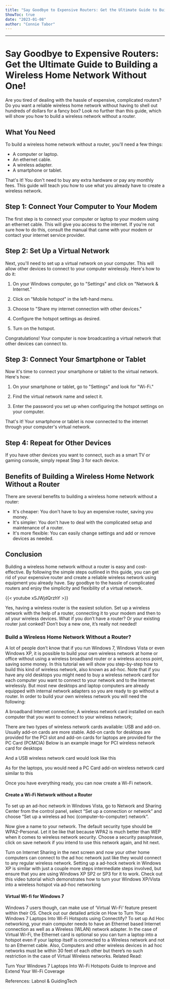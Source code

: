 ```yaml
---
title: "Say Goodbye to Expensive Routers: Get the Ultimate Guide to Building a Wireless Home Network Without One!"
ShowToc: true 
date: "2023-01-08"
author: "Connie Tabor"
---
```

*****
# Say Goodbye to Expensive Routers: Get the Ultimate Guide to Building a Wireless Home Network Without One!

Are you tired of dealing with the hassle of expensive, complicated routers? Do you want a reliable wireless home network without having to shell out hundreds of dollars for a fancy box? Look no further than this guide, which will show you how to build a wireless network without a router.

## What You Need

To build a wireless home network without a router, you'll need a few things:

- A computer or laptop.
- An ethernet cable.
- A wireless adapter.
- A smartphone or tablet.

That's it! You don't need to buy any extra hardware or pay any monthly fees. This guide will teach you how to use what you already have to create a wireless network.

## Step 1: Connect Your Computer to Your Modem

The first step is to connect your computer or laptop to your modem using an ethernet cable. This will give you access to the internet. If you're not sure how to do this, consult the manual that came with your modem or contact your internet service provider.

## Step 2: Set Up a Virtual Network

Next, you'll need to set up a virtual network on your computer. This will allow other devices to connect to your computer wirelessly. Here's how to do it:

1. On your Windows computer, go to "Settings" and click on "Network & Internet."

2. Click on "Mobile hotspot" in the left-hand menu.

3. Choose to "Share my internet connection with other devices."

4. Configure the hotspot settings as desired.

5. Turn on the hotspot.

Congratulations! Your computer is now broadcasting a virtual network that other devices can connect to.

## Step 3: Connect Your Smartphone or Tablet

Now it's time to connect your smartphone or tablet to the virtual network. Here's how:

1. On your smartphone or tablet, go to "Settings" and look for "Wi-Fi."

2. Find the virtual network name and select it.

3. Enter the password you set up when configuring the hotspot settings on your computer.

That's it! Your smartphone or tablet is now connected to the internet through your computer's virtual network.

## Step 4: Repeat for Other Devices

If you have other devices you want to connect, such as a smart TV or gaming console, simply repeat Step 3 for each device.

## Benefits of Building a Wireless Home Network Without a Router

There are several benefits to building a wireless home network without a router:

- It's cheaper: You don't have to buy an expensive router, saving you money.
- It's simpler: You don't have to deal with the complicated setup and maintenance of a router.
- It's more flexible: You can easily change settings and add or remove devices as needed.

## Conclusion

Building a wireless home network without a router is easy and cost-effective. By following the simple steps outlined in this guide, you can get rid of your expensive router and create a reliable wireless network using equipment you already have. Say goodbye to the hassle of complicated routers and enjoy the simplicity and flexibility of a virtual network.

{{< youtube xSJWjdQrzhY >}} 




Yes, having a wireless router is the easiest solution. Set up a wireless network with the help of a router, connecting it to your modem and then to all your wireless devices. What if you don’t have a router? Or your existing router just conked? Don’t buy a new one, it’s really not needed!

 
### Build a Wireless Home Network Without a Router?


A lot of people don’t know that if you run Windows 7, Windows Vista or even Windows XP, it is possible to build your own wireless network at home or office without using a wireless broadband router or a wireless access point, saving some money. In this tutorial we will show you step-by-step how to build this kind of wireless network, also known as ad-hoc.
Note that if you have any old desktops you might need to buy a wireless network card for each computer you want to connect to your network and to the Internet wirelessly. But most new desktops and laptop computers are already equipped with internal network adapters so you are ready to go without a router.
In order to build your own wireless network you will need the following:

 

A broadband Internet connection;
A wireless network card installed on each computer that you want to connect to your wireless network;



There are two types of wireless network cards available: USB and add-on. Usually add-on cards are more stable. Add-on cards for desktops are provided for the PCI slot and add-on cards for laptops are provided for the PC Card (PCMCIA)
Below is an example image for PCI wireless network card for desktops

And a USB wireless network card would look like this

As for the laptops, you would need a PC Card add-on wireless network card similar to this

Once you have everything ready, you can now create a Wi-Fi network.

 
#### Create a Wi-Fi Network without a Router


To set up an ad-hoc network in Windows Vista, go to Network and Sharing Center from the control panel, select “Set up a connection or network” and choose “Set up a wireless ad hoc (computer-to-computer) network“.

Now give a name to your network. The default security type should be WPA2-Personal. Let it be like that because WPA2 is much better than WEP when it comes to wireless network security. Choose a security passphrase, click on save network if you intend to use this network again, and hit next.

Turn on Internet Sharing in the next screen and now your other home computers can connect to the ad hoc network just like they would connect to any regular wireless network. Setting up a ad-hock network in Windows XP is similar with just a couple more steps intermediate steps involved, but ensure that you are using Windows XP SP2 or SP3 for it to work.
Check out this video tutorial which demonstrates how to turn your Windows XP/Vista into a wireless hotspot via ad-hoc networking


 
#### Virtual Wi-fi for Windows 7


Windows 7 users though, can make use of ‘Virtual Wi-Fi‘ feature present within their OS. Check out our detailed article on How to Turn Your Windows 7 Laptops Into Wi-Fi Hotspots using Connectify?
To set up Ad Hoc networking, your main computer needs to have an Ethernet based Internet connection as well as a Wireless (WLAN) network adapter. In the case of Virtual Wi-Fi, the Ethernet card is optional so you can turn a laptop into a hotspot even if your laptop itself is connected to a Wireless network and not to an Ethernet cable. Also, Computers and other wireless devices in ad hoc networks must be within 30 feet of each other but there’s no such restriction in the case of Virtual Wireless networks.
Related Read:

 

Turn Your Windows 7 Laptops Into Wi-Fi Hotspots
Guide to Improve and Extend Your Wi-Fi Coverage



References: Labnol & GuidingTech




